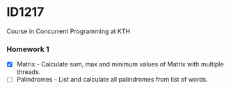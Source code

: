 # ID1217
Course in Concurrent Programming at KTH
### Homework 1
- [x] Matrix - Calculate sum, max and minimum values of Matrix with multiple threads.
- [ ] Palindromes - List and calculate all palindromes from list of words.
